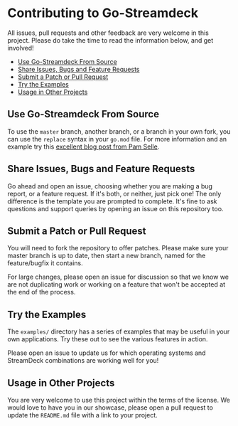 # Contributing to Go-Streamdeck

All issues, pull requests and other feedback are very welcome in this project. Please do take the time to read the information below, and get involved!

- [Use Go-Streamdeck From Source](#use-go-streamdeck-from-source)
- [Share Issues, Bugs and Feature Requests](#share-issues-bugs-and-feature-requests)
- [Submit a Patch or Pull Request](#submit-a-patch-or-pull-request)
- [Try the Examples](#try-the-examples)
- [Usage in Other Projects](#usage-in-other-projects)

## Use Go-Streamdeck From Source

To use the `master` branch, another branch, or a branch in your own fork, you can use the `replace` syntax in your `go.mod` file. For more information and an example try this [excellent blog post from Pam Selle](https://thewebivore.com/using-replace-in-go-mod-to-point-to-your-local-module/).

## Share Issues, Bugs and Feature Requests

Go ahead and open an issue, choosing whether you are making a bug report, or a feature request. If it's both, or neither, just pick one! The only difference is the template you are prompted to complete. It's fine to ask questions and support queries by opening an issue on this repository too.

## Submit a Patch or Pull Request

You will need to fork the repository to offer patches. Please make sure your master branch is up to date, then start a new branch, named for the feature/bugfix it contains.

For large changes, please open an issue for discussion so that we know we are not duplicating work or working on a feature that won't be accepted at the end of the process.

## Try the Examples

The `examples/` directory has a series of examples that may be useful in your own applications. Try these out to see the various features in action.

Please open an issue to update us for which operating systems and StreamDeck combinations are working well for you!

## Usage in Other Projects

You are very welcome to use this project within the terms of the license. We would love to have you in our showcase, please open a pull request to update the `README.md` file with a link to your project.
